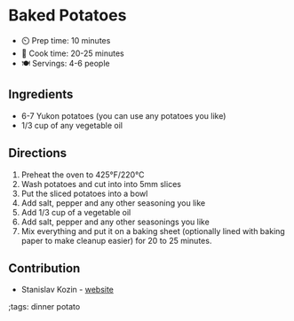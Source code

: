 # Baked Potatoes

- ⏲️ Prep time: 10 minutes
- 🍳 Cook time: 20-25 minutes
- 🍽️ Servings: 4-6 people

## Ingredients

- 6-7 Yukon potatoes (you can use any potatoes you like)
- 1/3 cup of any vegetable oil

## Directions

1. Preheat the oven to 425°F/220°C
2. Wash potatoes and cut into into 5mm slices
3. Put the sliced potatoes into a bowl
4. Add salt, pepper and any other seasoning you like
5. Add 1/3 cup of a vegetable oil
6. Add salt, pepper and any other seasonings you like
7. Mix everything and put it on a baking sheet (optionally lined with baking paper to make cleanup easier) for 20 to 25 minutes.

## Contribution

- Stanislav Kozin - [website](https://kozin.cc)

;tags: dinner potato
